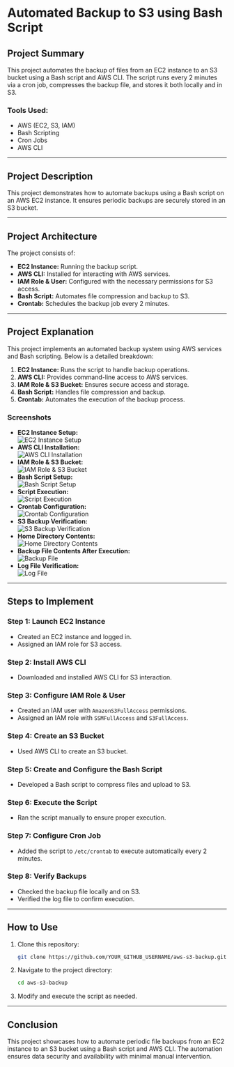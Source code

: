 # Automated Backup to S3 using Bash Script

## Project Summary
This project automates the backup of files from an EC2 instance to an S3 bucket using a Bash script and AWS CLI. The script runs every 2 minutes via a cron job, compresses the backup file, and stores it both locally and in S3.

### Tools Used:
- AWS (EC2, S3, IAM)
- Bash Scripting
- Cron Jobs
- AWS CLI

---

## Project Description
This project demonstrates how to automate backups using a Bash script on an AWS EC2 instance. It ensures periodic backups are securely stored in an S3 bucket.

---

## Project Architecture
The project consists of:
- **EC2 Instance:** Running the backup script.
- **AWS CLI:** Installed for interacting with AWS services.
- **IAM Role & User:** Configured with the necessary permissions for S3 access.
- **Bash Script:** Automates file compression and backup to S3.
- **Crontab:** Schedules the backup job every 2 minutes.

---

## Project Explanation
This project implements an automated backup system using AWS services and Bash scripting. Below is a detailed breakdown:

1. **EC2 Instance:** Runs the script to handle backup operations.
2. **AWS CLI:** Provides command-line access to AWS services.
3. **IAM Role & S3 Bucket:** Ensures secure access and storage.
4. **Bash Script:** Handles file compression and backup.
5. **Crontab:** Automates the execution of the backup process.

### Screenshots
- **EC2 Instance Setup:**  
  ![EC2 Instance Setup](screenshots/1-create-ec2-instance.png)
- **AWS CLI Installation:**  
  ![AWS CLI Installation](screenshots/2-aws-cli-installation.png)
- **IAM Role & S3 Bucket:**  
  ![IAM Role & S3 Bucket](screenshots/3-iam-role-s3.png)
- **Bash Script Setup:**  
  ![Bash Script Setup](screenshots/4-bash-script.png)
- **Script Execution:**  
  ![Script Execution](screenshots/5-script-execution.png)
- **Crontab Configuration:**  
  ![Crontab Configuration](screenshots/6-crontab.png)
- **S3 Backup Verification:**  
  ![S3 Backup Verification](screenshots/7-s3-backup.png)
- **Home Directory Contents:**  
  ![Home Directory Contents](screenshots/8-home-directory.png)
- **Backup File Contents After Execution:**  
  ![Backup File](screenshots/9-backup-file.png)
- **Log File Verification:**  
  ![Log File](screenshots/10-logfile.png)

---

## Steps to Implement

### Step 1: Launch EC2 Instance
- Created an EC2 instance and logged in.
- Assigned an IAM role for S3 access.

### Step 2: Install AWS CLI
- Downloaded and installed AWS CLI for S3 interaction.

### Step 3: Configure IAM Role & User
- Created an IAM user with `AmazonS3FullAccess` permissions.
- Assigned an IAM role with `SSMFullAccess` and `S3FullAccess`.

### Step 4: Create an S3 Bucket
- Used AWS CLI to create an S3 bucket.

### Step 5: Create and Configure the Bash Script
- Developed a Bash script to compress files and upload to S3.

### Step 6: Execute the Script
- Ran the script manually to ensure proper execution.

### Step 7: Configure Cron Job
- Added the script to `/etc/crontab` to execute automatically every 2 minutes.

### Step 8: Verify Backups
- Checked the backup file locally and on S3.
- Verified the log file to confirm execution.

---

## How to Use
1. Clone this repository:
   ```bash
   git clone https://github.com/YOUR_GITHUB_USERNAME/aws-s3-backup.git
   ```
2. Navigate to the project directory:
   ```bash
   cd aws-s3-backup
   ```
3. Modify and execute the script as needed.

---

## Conclusion
This project showcases how to automate periodic file backups from an EC2 instance to an S3 bucket using a Bash script and AWS CLI. The automation ensures data security and availability with minimal manual intervention.

